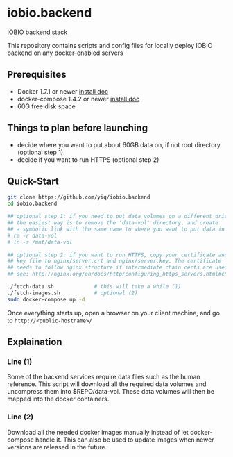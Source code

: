 iobio.backend
=============
IOBIO backend stack

This repository contains scripts and config files for locally deploy IOBIO backend on any docker-enabled servers

Prerequisites
-------------
  * Docker 1.7.1 or newer  [install doc](https://docs.docker.com/engine/installation/linux/)
  * docker-compose 1.4.2 or newer [install doc](https://docs.docker.com/compose/install/)
  * 60G free disk space

Things to plan before launching
-------------------------------
  * decide where you want to put about 60GB data on, if not root directory (optional step 1)
  * decide if you want to run HTTPS (optional step 2)

Quick-Start
-----------
```bash
git clone https://github.com/yiq/iobio.backend
cd iobio.backend

## optional step 1: if you need to put data volumes on a different drive
## the easiest way is to remove the 'data-vol' directory, and create
## a symbolic link with the same name to where you want to put data in
# rm -r data-vol
# ln -s /mnt/data-vol

## optional step 2: if you want to run HTTPS, copy your certificate and
## key file to nginx/server.crt and nginx/server.key. The certificate
## needs to follow nginx structure if intermediate chain certs are used.
## see: http://nginx.org/en/docs/http/configuring_https_servers.html#chains

./fetch-data.sh             # this will take a while (1)
./fetch-images.sh           # optional (2)
sudo docker-compose up -d
```
Once everything starts up, open a browser on your client machine, and go to `http://<public-hostname>/`

Explaination
------------
### Line (1)
Some of the backend services require data files such as the human reference. This script will download all the required data volumes and uncompress them into $REPO/data-vol. These data volumes will then be mapped into the docker containers.

### Line (2)
Download all the needed docker images manually instead of let docker-compose handle it. This can also be used to update images when newer versions are released in the future.
